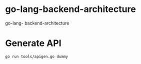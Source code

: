 # go-lang-backend-architecture
go-lang- backend-architecture

# Generate API
`go run tools/apigen.go dummy`